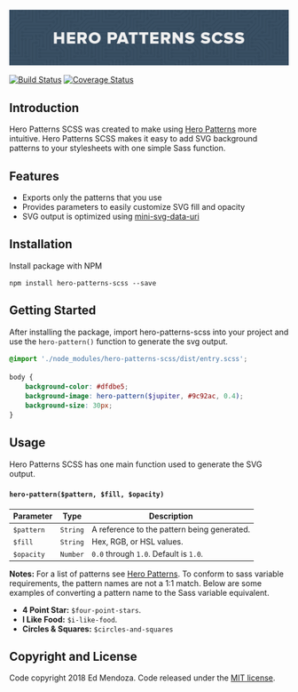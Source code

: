 ![Hero Patterns SCSS Cover](https://github.com/polyneue/hero-patterns-scss/blob/master/docs/hero-patterns-scss.gif)

[![Build Status](https://travis-ci.org/Polyneue/hero-patterns-scss.svg?branch=master)](https://travis-ci.org/Polyneue/hero-patterns-scss)
[![Coverage Status](https://coveralls.io/repos/github/Polyneue/hero-patterns-scss/badge.svg?branch=develop)](https://coveralls.io/github/Polyneue/hero-patterns-scss?branch=develop)

## Introduction

Hero Patterns SCSS was created to make using [Hero Patterns](http://www.heropatterns.com/) more intuitive. Hero Patterns SCSS makes it easy to add SVG background patterns to your stylesheets with one simple Sass function.

## Features

* Exports only the patterns that you use
* Provides parameters to easily customize SVG fill and opacity
* SVG output is optimized using [mini-svg-data-uri](https://github.com/tigt/mini-svg-data-uri)

## Installation

Install package with NPM

```
npm install hero-patterns-scss --save
```

## Getting Started

After installing the package, import hero-patterns-scss into your project and use the `hero-pattern()` function to generate the svg output.

```scss
@import './node_modules/hero-patterns-scss/dist/entry.scss';

body {
    background-color: #dfdbe5;
    background-image: hero-pattern($jupiter, #9c92ac, 0.4);
    background-size: 30px;
}
```

## Usage

Hero Patterns SCSS has one main function used to generate the SVG output.

#### `hero-pattern($pattern, $fill, $opacity)`

| Parameter  | Type     | Description                                 |
| ---------- | -------- | ------------------------------------------- |
| `$pattern` | `String` | A reference to the pattern being generated. |
| `$fill`    | `String` | Hex, RGB, or HSL values.                    |
| `$opacity` | `Number` | `0.0` through `1.0`. Default is `1.0`.      |

**Notes:**
For a list of patterns see [Hero Patterns](http://www.heropatterns.com/). To conform to sass variable requirements,
the pattern names are not a 1:1 match. Below are some examples of converting a pattern name to the Sass variable equivalent.

* **4 Point Star:** `$four-point-stars`.
* **I Like Food:** `$i-like-food`.
* **Circles & Squares:** `$circles-and-squares`

## Copyright and License

Code copyright 2018 Ed Mendoza. Code released under the [MIT license](https://github.com/polyneue/hero-patterns-scss/blob/master/LICENSE).
